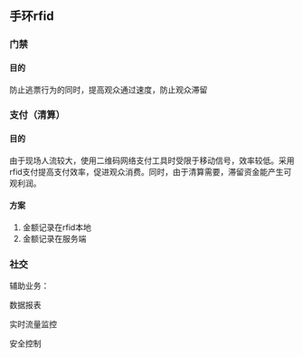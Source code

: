 ## 手环rfid

### 门禁

#### 目的

防止逃票行为的同时，提高观众通过速度，防止观众滞留

### 支付（清算）

#### 目的

由于现场人流较大，使用二维码网络支付工具时受限于移动信号，效率较低。采用rfid支付提高支付效率，促进观众消费。同时，由于清算需要，滞留资金能产生可观利润。

#### 方案

1. 金额记录在rfid本地
2. 金额记录在服务端

### 社交





辅助业务：

数据报表

实时流量监控

安全控制